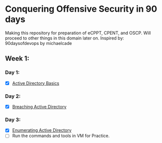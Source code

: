 # Conquering Offensive Security in 90 days
Making this repository for preparation of eCPPT, CPENT, and OSCP. Will proceed to other things in this domain later on.
Inspired by: 90daysofdevops by michaelcade

## Week 1:
### Day 1:
- [x] [Active Directory Basics](https://tryhackme.com/module/hacking-active-directory)
### Day 2:
- [x] [Breaching Active Directory](https://tryhackme.com/module/hacking-active-directory)
### Day 3:
- [x] [Enumerating Active Directory](https://tryhackme.com/module/hacking-active-directory)
- [ ] Run the commands and tools in VM for Practice.
